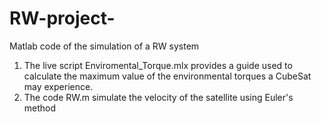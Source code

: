 # RW-project-
Matlab code of the simulation of a RW system

1) The live script Enviromental_Torque.mlx provides a guide used to calculate the maximum value of the environmental torques a CubeSat may experience. 
2) The code RW.m simulate the velocity of the satellite using Euler's method
